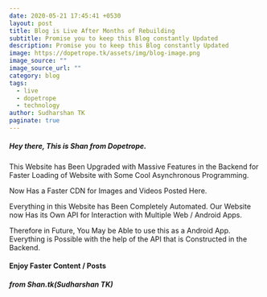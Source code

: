 ```yaml
---
date: 2020-05-21 17:45:41 +0530
layout: post
title: Blog is Live After Months of Rebuilding
subtitle: Promise you to keep this Blog constantly Updated
description: Promise you to keep this Blog constantly Updated
image: https://dopetrope.tk/assets/img/blog-image.png
image_source: ""
image_source_url: ""
category: blog
tags:
  - live
  - dopetrope
  - technology
author: Sudharshan TK
paginate: true
---
```

##### Hey there, This is Shan from _Dopetrope_.

This Website has Been Upgraded with Massive Features in the Backend for Faster Loading of Website with Some Cool Asynchronous Programming.

Now Has a Faster CDN for Images and Videos Posted Here.

Everything in this Website has Been Completely Automated.
Our Website now Has its Own API for Interaction with Multiple Web / Android Apps.

Therefore in Future, You May be Able to use this as a Android App.
Everything is Possible with the help of the API that is Constructed in the Backend.

#### Enjoy Faster Content / Posts
##### from Shan.tk(Sudharshan TK)
